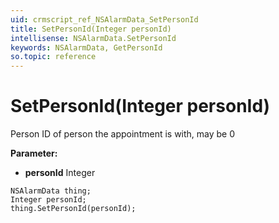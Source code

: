 ```yaml
---
uid: crmscript_ref_NSAlarmData_SetPersonId
title: SetPersonId(Integer personId)
intellisense: NSAlarmData.SetPersonId
keywords: NSAlarmData, GetPersonId
so.topic: reference
---
```


# SetPersonId(Integer personId)

Person ID of person the appointment is with, may be 0

**Parameter:** 
* **personId** Integer

```crmscript
NSAlarmData thing;
Integer personId;
thing.SetPersonId(personId);
```

